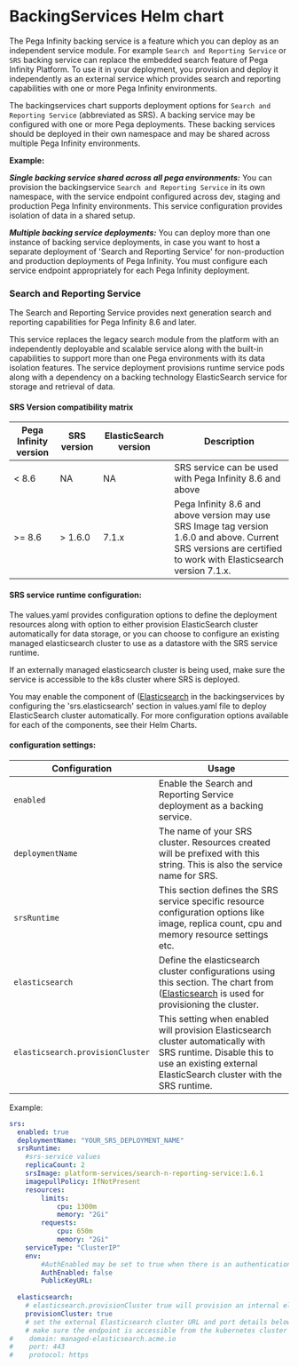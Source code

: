 # BackingServices Helm chart

The Pega Infinity backing service is a feature which you can deploy as an independent service module. For example `Search and Reporting Service` or `SRS` backing service can replace the embedded search feature of Pega Infinity Platform. To use it in your deployment, you provision and deploy it independently as an external service which provides search and reporting capabilities with one or more Pega Infinity environments.  

The backingservices chart supports deployment options for `Search and Reporting Service` (abbreviated as SRS). A backing service may be configured with one or more Pega deployments. 
These backing services should be deployed in their own namespace and may be shared across multiple Pega Infinity environments.

**Example:**

**_Single backing service shared across all pega environments:_**
You can provision the backingservice `Search and Reporting Service` in its own namespace, with the service endpoint configured across dev, staging and production Pega Infinity environments. This service configuration provides isolation of data in a shared setup.

**_Multiple backing service deployments:_**
You can deploy more than one instance of backing service deployments, in case you want to host a separate deployment of 'Search and Reporting Service' for non-production and production deployments of Pega Infinity. You must configure each service endpoint appropriately for each Pega Infinity deployment.

### Search and Reporting Service

The Search and Reporting Service provides next generation search and reporting capabilities for Pega Infinity 8.6 and later. 

This service replaces the legacy search module from the platform with an independently deployable and scalable service along with the built-in capabilities to support more than one Pega environments with its data isolation features. 
The service deployment provisions runtime service pods along with a dependency on a backing technology ElasticSearch service for storage and retrieval of data. 

#### SRS Version compatibility matrix
Pega Infinity version   | SRS version   | ElasticSearch version     | Description
---                     | ---           | ---                       | ---
< 8.6                   | NA            | NA                        | SRS service can be used with Pega Infinity 8.6 and above
\>= 8.6                 | \> 1.6.0      | 7.1.x                     | Pega Infinity 8.6 and above version may use SRS Image tag version 1.6.0 and above. Current SRS versions are certified to work with Elasticsearch version 7.1.x.


#### SRS service runtime configuration:

The values.yaml provides configuration options to define the deployment resources along with option to either provision ElasticSearch cluster automatically for data storage, or you can choose to configure an existing managed elasticsearch cluster to use as a datastore with the SRS service runtime. 

If an externally managed elasticsearch cluster is being used, make sure the service is accessible to the k8s cluster where SRS is deployed.

You may enable the component of ([Elasticsearch](https://github.com/helm/charts/tree/master/stable/elasticsearch/values.yaml) in the backingservices by configuring the 'srs.elasticsearch' section in values.yaml file to deploy ElasticSearch cluster automatically. For more configuration options available for each of the components, see their Helm Charts.

#### configuration settings:
Configuration                       | Usage
---                                 | ---
`enabled`                           | Enable the Search and Reporting Service deployment as a backing service.
`deploymentName`                    | The name of your SRS cluster.  Resources created will be prefixed with this string. This is also the service name for SRS.
`srsRuntime`                        | This section defines the SRS service specific resource configuration options like image, replica count, cpu and memory resource settings etc.
`elasticsearch`                     | Define the elasticsearch cluster configurations using this section. The chart from ([Elasticsearch](https://github.com/helm/charts/tree/master/stable/elasticsearch/values.yaml) is used for provisioning the cluster.
`elasticsearch.provisionCluster`    | This setting when enabled will provision Elasticsearch cluster automatically with SRS runtime. Disable this to use an existing external ElasticSearch cluster with the SRS runtime.

Example:

```yaml
srs:
  enabled: true
  deploymentName: "YOUR_SRS_DEPLOYMENT_NAME"
  srsRuntime:
    #srs-service values
    replicaCount: 2
    srsImage: platform-services/search-n-reporting-service:1.6.1
    imagepullPolicy: IfNotPresent
    resources:
        limits:
            cpu: 1300m
            memory: "2Gi"
        requests:
            cpu: 650m
            memory: "2Gi"
    serviceType: "ClusterIP"
    env:
        #AuthEnabled may be set to true when there is an authentication mechanism in place between SRS and Pega Infinity.
        AuthEnabled: false
        PublicKeyURL:
  
  elasticsearch:
    # elasticsearch.provisionCluster true will provision an internal elasticsearch cluster with specified configuration
    provisionCluster: true
    # set the external Elasticsearch cluster URL and port details below when using an externally managed elasticsearch
    # make sure the endpoint is accessible from the kubernetes cluster pods.
#    domain: managed-elasticsearch.acme.io
#    port: 443
#    protocol: https

